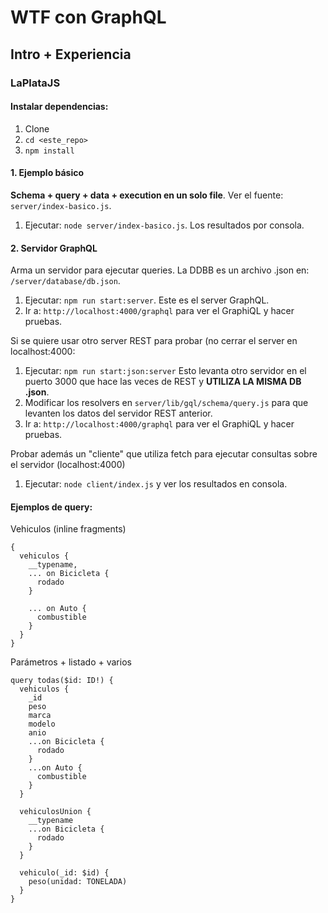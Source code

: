 # WTF con GraphQL
## Intro + Experiencia

### LaPlataJS

#### Instalar dependencias:
1. Clone 
2. `cd <este_repo>`
3. `npm install`

#### 1. Ejemplo básico
__Schema + query + data + execution en un solo file__. Ver el fuente: `server/index-basico.js`.
1. Ejecutar: `node server/index-basico.js`. Los resultados por consola.

#### 2. Servidor GraphQL
Arma un servidor para ejecutar queries. La DDBB es un archivo .json en: `/server/database/db.json`.

1. Ejecutar: `npm run start:server`. Este es el server GraphQL.
2. Ir a: `http://localhost:4000/graphql` para ver el GraphiQL y hacer pruebas.


Si se quiere usar otro server REST para probar (no cerrar el server en localhost:4000: 
  1. Ejecutar: `npm run start:json:server`
      Esto levanta otro servidor en el puerto 3000 que hace las veces de REST y __UTILIZA LA MISMA DB .json__.
  2. Modificar los resolvers en `server/lib/gql/schema/query.js` para que levanten los datos del servidor REST anterior.
  3. Ir a: `http://localhost:4000/graphql` para ver el GraphiQL y hacer pruebas.


Probar además un "cliente" que utiliza fetch para ejecutar consultas sobre el servidor (localhost:4000)
1. Ejecutar: `node client/index.js` y ver los resultados en consola.

#### Ejemplos de query:

Vehiculos (inline fragments)
```
{
  vehiculos {
    __typename,
    ... on Bicicleta {
      rodado
    }
    
    ... on Auto {
      combustible
    }
  }
}
```

Parámetros + listado + varios
```
query todas($id: ID!) {
  vehiculos {
    _id
    peso
    marca
    modelo
    anio
    ...on Bicicleta {
      rodado
    }
    ...on Auto {
      combustible
    }
  }
  
  vehiculosUnion {
    __typename
    ...on Bicicleta {
      rodado
    }
  }

  vehiculo(_id: $id) {
    peso(unidad: TONELADA)
  }
}
```
